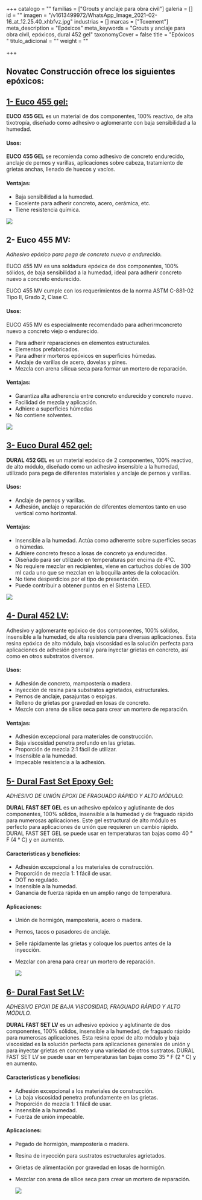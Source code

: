 +++
catalogo = ""
familias = ["Grouts y anclaje para obra civil"]
galeria = []
id = ""
imagen = "/v1613499972/WhatsApp_Image_2021-02-16_at_12.25.40_xhbfvz.jpg"
industrias = []
marcas = ["Toxement"]
meta_description = "Epóxicos"
meta_keywords = "Grouts y anclaje para obra civil, epóxicos, dural 452 gel"
taxonomyCover = false
title = "Epóxicos "
titulo_adicional = ""
weight = ""

+++
## Novatec Construcción ofrece los siguientes epóxicos:

## [**1- Euco 455 gel:**](https://www.toxement.com.co/productos/portafolio/grouts-y-anclajes-para-obra-civil-equipos-y-maquinaria/ep%C3%B3xicos/?prodId=1592)

**EUCO 455 GEL** es un material de dos componentes, 100% reactivo, de alta tixotropía, diseñado como adhesivo o aglomerante con baja sensibilidad a la humedad.

#### **Usos:**

**EUCO 455 GEL** se recomienda como adhesivo de concreto endurecido, anclaje de pernos y varillas, aplicaciones sobre cabeza, tratamiento de grietas anchas, llenado de huecos y vacíos.

#### **Ventajas:**

* Baja sensibilidad a la humedad.
* Excelente para adherir concreto, acero, cerámica, etc.
* Tiene resistencia química.

![](https://res.cloudinary.com/drnun7bay/image/upload/v1611333495/WhatsApp_Image_2021-01-22_at_10.33.18_euleum.jpg)

## **2- Euco 455 MV:**

_Adhesivo epóxico para pega de concreto nuevo a endurecido._

EUCO 455 MV es una soldadura epóxica de dos componentes, 100% sólidos, de baja sensibilidad a la humedad, ideal para adherir concreto nuevo a concreto endurecido.

EUCO 455 MV cumple con los requerimientos de la norma ASTM C-881-02 Tipo II, Grado 2, Clase C.

#### **Usos:**

EUCO 455 MV es especialmente recomendado para adherirmconcreto nuevo a concreto viejo o endurecido.

* Para adherir reparaciones en elementos estructurales.
* Elementos prefabricados.
* Para adherir morteros epóxicos en superficies húmedas.
* Anclaje de varillas de acero, dovelas y pines.
* Mezcla con arena silicua seca para formar un mortero de reparación.

#### **Ventajas:**

* Garantiza alta adherencia entre concreto endurecido y concreto nuevo.
* Facilidad de mezcla y aplicación.
* Adhiere a superficies húmedas
* No contiene solventes.

![](https://res.cloudinary.com/drnun7bay/image/upload/v1611334005/WhatsApp_Image_2021-01-22_at_10.34.56_1_uzgc1a.jpg)

## [**3- Euco Dural 452 gel:**](https://www.toxement.com.co/productos/portafolio/grouts-y-anclajes-para-obra-civil-equipos-y-maquinaria/ep%C3%B3xicos/?prodId=1588)

**DURAL 452 GEL** es un material epóxico de 2 componentes, 100% reactivo, de alto módulo, diseñado como un adhesivo insensible a la humedad, utilizado para pega de diferentes materiales y anclaje de pernos y varillas.

#### **Usos:**

* Anclaje de pernos y varillas.
* Adhesión, anclaje o reparación de diferentes elementos tanto en uso vertical como horizontal.

#### **Ventajas:**

* Insensible a la humedad. Actúa como adherente sobre superficies secas o húmedas.
* Adhiere concreto fresco a losas de concreto ya endurecidas.
* Diseñado para ser utilizado en temperaturas por encima de 4°C.
* No requiere mezclar en recipientes, viene en cartuchos dobles de 300 ml cada uno que se mezclan en la boquilla antes de la colocación.
* No tiene desperdicios por el tipo de presentación.
* Puede contribuir a obtener puntos en el Sistema LEED.

![](https://res.cloudinary.com/drnun7bay/image/upload/v1611333335/WhatsApp_Image_2021-01-22_at_10.32.15_ihvds2.jpg)

## [**4- Dural 452 LV:**](http://www.eucomex.com.mx/portafolio/productos/adhesivos-puentes-de-adherencia/adhesivos-ep%C3%B3xicos/dural-452-lv/)

Adhesivo y aglomerante epóxico de dos componentes, 100% sólidos, insensible a la humedad, de alta resistencia para diversas aplicaciones. Esta resina epóxica de alto módulo, baja viscosidad es la solución perfecta para aplicaciones de adhesión general y para inyectar grietas en concreto, así como en otros substratos diversos.

#### **Usos:**

* Adhesión de concreto, mampostería o madera.
* Inyección de resina para substratos agrietados, estructurales.
* Pernos de anclaje, pasajuntas o espigas.
* Relleno de grietas por gravedad en losas de concreto.
* Mezcle con arena de sílice seca para crear un mortero de reparación.

#### **Ventajas:**

* Adhesión excepcional para materiales de construcción.
* Baja viscosidad penetra profundo en las grietas.
* Proporción de mezcla 2:1 fácil de utilizar.
* Insensible a la humedad.
* Impecable resistencia a la adhesión.

## [**5- Dural Fast Set Epoxy Gel:**](https://www.euclidchemical.com/products/construction-products/bonding-agents-adhesives/epoxy/dural-fast-set-gel/)

_ADHESIVO DE UNIÓN EPOXI DE FRAGUADO RÁPIDO Y ALTO MÓDULO._

**DURAL FAST SET GEL** es un adhesivo epóxico y aglutinante de dos componentes, 100% sólidos, insensible a la humedad y de fraguado rápido para numerosas aplicaciones. Este gel estructural de alto módulo es perfecto para aplicaciones de unión que requieren un cambio rápido. DURAL FAST SET GEL se puede usar en temperaturas tan bajas como 40 ° F (4 ° C) y en aumento.

#### **Características y beneficios:**

* Adhesión excepcional a los materiales de construcción.
* Proporción de mezcla 1: 1 fácil de usar.
* DOT no regulado.
* Insensible a la humedad.
* Ganancia de fuerza rápida en un amplio rango de temperatura.

#### **Aplicaciones:**

* Unión de hormigón, mampostería, acero o madera.
* Pernos, tacos o pasadores de anclaje.
* Selle rápidamente las grietas y coloque los puertos antes de la inyección.
* Mezclar con arena para crear un mortero de reparación.

  ![](https://res.cloudinary.com/drnun7bay/image/upload/v1611334300/WhatsApp_Image_2021-01-22_at_10.38.29_g9idgy.jpg)

## [**6- Dural Fast Set LV:**](https://www.euclidchemical.com/products/construction-products/bonding-agents-adhesives/epoxy/dural-fast-set-lv/)

_ADHESIVO EPOXI DE BAJA VISCOSIDAD, FRAGUADO RÁPIDO Y ALTO MÓDULO._

**DURAL FAST SET LV** es un adhesivo epóxico y aglutinante de dos componentes, 100% sólidos, insensible a la humedad, de fraguado rápido para numerosas aplicaciones. Esta resina epoxi de alto módulo y baja viscosidad es la solución perfecta para aplicaciones generales de unión y para inyectar grietas en concreto y una variedad de otros sustratos. DURAL FAST SET LV se puede usar en temperaturas tan bajas como 35 ° F (2 ° C) y en aumento.

#### **Características y beneficios:**

* Adhesión excepcional a los materiales de construcción.
* La baja viscosidad penetra profundamente en las grietas.
* Proporción de mezcla 1: 1 fácil de usar.
* Insensible a la humedad.
* Fuerza de unión impecable.

#### **Aplicaciones:**

* Pegado de hormigón, mampostería o madera.
* Resina de inyección para sustratos estructurales agrietados.
* Grietas de alimentación por gravedad en losas de hormigón.
* Mezclar con arena de sílice seca para crear un mortero de reparación.

  ![](https://res.cloudinary.com/drnun7bay/image/upload/v1611335958/WhatsApp_Image_2021-01-22_at_11.04.52_s8h8t7.jpg)